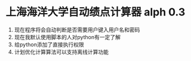 # 上海海洋大学自动绩点计算器 alph 0.3
1. 现在程序将会自动判断是否需要用户键入用户名和密码
2. 现在我默认使用脚本的人对python有一定了解
3. 给python添加了直接执行权限
4. 计划优化计算算法可以支持离线计算功能
